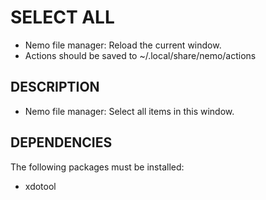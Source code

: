 # SELECT ALL



* Nemo file manager: Reload the current window.
* Actions should be saved to ~/.local/share/nemo/actions

## DESCRIPTION



* Nemo file manager: Select all items in this window.


## DEPENDENCIES

The following packages must be installed:



* xdotool
